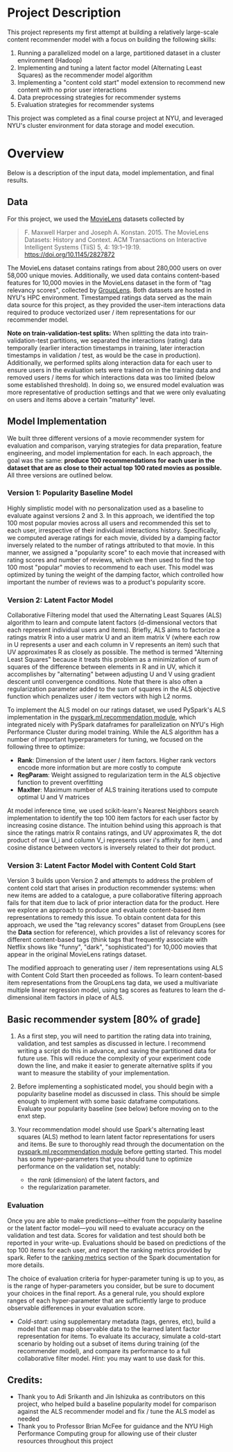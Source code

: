 # Project Description
This project represents my first attempt at building a relatively large-scale content recommender model with a focus on building the following skills:
1. Running a parallelized model on a large, partitioned dataset in a cluster environment (Hadoop)
2. Implementing and tuning a latent factor model (Alternating Least Squares) as the recommender model algorithm
3. Implementing a "content cold start" model extension to recommend new content with no prior user interactions
4. Data preprocessing strategies for recommender systems
5. Evaluation strategies for recommender systems

This project was completed as a final course project at NYU, and leveraged NYU's cluster environment for data storage and model execution.

# Overview

Below is a description of the input data, model implementation, and final results.

## Data

For this project, we used the [MovieLens](https://grouplens.org/datasets/movielens/latest/) datasets collected by 
> F. Maxwell Harper and Joseph A. Konstan. 2015. 
> The MovieLens Datasets: History and Context. 
> ACM Transactions on Interactive Intelligent Systems (TiiS) 5, 4: 19:1–19:19. https://doi.org/10.1145/2827872

The MovieLens dataset contains ratings from about 280,000 users on over 58,000 unique movies. Additionally, we used data contains content-based features for 10,000 movies in the MovieLens dataset in the form of "tag relevancy scores", collected by [GroupLens](https://grouplens.org/datasets/movielens/tag-genome/). Both datasets are hosted in NYU's HPC environment. Timestamped ratings data served as the main data source for this project, as they provided the user-item interactions data required to produce vectorized user / item representations for our recommender model.

**Note on train-validation-test splits:** When splitting the data into train-validation-test partitions, we separated the interactions (rating) data temporally (earlier interaction timestamps in training, later interaction timestamps in validation / test, as would be the case in production). Additionally, we performed splits along interaction data for each user to ensure users in the evaluation sets were trained on in the training data and removed users / items for which interactions data was too limited (below some established threshold). In doing so, we ensured model evaluation was more representative of production settings and that we were only evaluating on users and items above a certain "maturity" level.


## Model Implementation
We built three different versions of a movie recommender system for evaluation and comparison, varying strategies for data preparation, feature engineering, and model implementation for each. In each approach, the goal was the same: **produce 100 recommendations for each user in the dataset that are as close to their actual top 100 rated movies as possible.** All three versions are outlined below.

### Version 1: Popularity Baseline Model
Highly simplistic model with no personalization used as a baseline to evaluate against versions 2 and 3. In this approach, we identified the top 100 most popular movies across all users and recommended this set to each user, irrespective of their individual interactions history. Specifically, we computed average ratings for each movie, divided by a damping factor inversely related to the number of ratings attributed to that movie. In this manner, we assigned a "popularity score" to each movie that increased with rating scores and number of reviews, which we then used to find the top 100 most "popular" movies to recommend to each user. This model was optimized by tuning the weight of the damping factor, which controlled how important the number of reviews was to a product's popularity score.

### Version 2: Latent Factor Model
Collaborative Filtering model that used the Alternating Least Squares (ALS) algorithm to learn and compute latent factors (d-dimensional vectors that each represent individual users and items). Briefly, ALS aims to factorize a ratings matrix R into a user matrix U and an item matrix V (where each row in U represents a user and each column in V represents an item) such that UV approximates R as closely as possible. The method is termed "Alterning Least Squares" because it treats this problem as a minimization of sum of squares of the difference between elements in R and in UV, which it accomplishes by "alternating" between adjusting U and V using gradient descent until convergence conditions. Note that there is also often a regularization parameter added to the sum of squares in the ALS objective function which penalizes user / item vectors with high L2 norms.

To implement the ALS model on our ratings dataset, we used PySpark's ALS implementation in the [pyspark.ml.recommendation module](https://spark.apache.org/docs/3.0.1/ml-collaborative-filtering.html), which integrated nicely with PySpark dataframes for parallelization on NYU's High Performance Cluster during model training. While the ALS algorithm has a number of important hyperparameters for tuning, we focused on the following three to optimize:
- **Rank**: Dimension of the latent user / item factors. Higher rank vectors encode more information but are more costly to compute
- **RegParam**: Weight assigned to regularization term in the ALS objective function to prevent overfitting
- **MaxIter**: Maximum number of ALS training iterations used to compute optimal U and V matrices

At model inference time, we used scikit-learn's Nearest Neighbors search implementation to identify the top 100 item factors for each user factor by increasing cosine distance. The intuition behind using this approach is that since the ratings matrix R contains ratings, and UV approximates R, the dot product of row U_i and column V_i represents user i's affinity for item i, and cosine distance between vectors is inversely related to their dot product.

### Version 3: Latent Factor Model with Content Cold Start
Version 3 builds upon Version 2 and attempts to address the problem of content cold start that arises in production recommender systems: when new items are added to a catalogue, a pure collaborative filtering approach fails for that item due to lack of prior interaction data for the product. Here we explore an approach to produce and evaluate content-based item representations to remedy this issue. To obtain content data for this approach, we used the "tag relevancy scores" dataset from GroupLens (see the **Data** section for reference), which provides a list of relevancy scores for different content-based tags (think tags that frequently associate with Netflix shows like "funny", "dark", "sophisticated") for 10,000 movies that appear in the original MovieLens ratings dataset.

The modified approach to generating user / item representations using ALS with Content Cold Start then proceeded as follows.
To learn content-based item representations from the GroupLens tag data, we used a multivariate multiple linear regression model, using tag scores as features to learn the d-dimensional item factors in place of ALS.


## Basic recommender system [80% of grade]

1.  As a first step, you will need to partition the rating data into training, validation, and test samples as discussed in lecture.
    I recommend writing a script do this in advance, and saving the partitioned data for future use.
    This will reduce the complexity of your experiment code down the line, and make it easier to generate alternative splits if you want to measure the stability of your
    implementation.

2.  Before implementing a sophisticated model, you should begin with a popularity baseline model as discussed in class.
    This should be simple enough to implement with some basic dataframe computations.
    Evaluate your popularity baseline (see below) before moving on to the enxt step.

3.  Your recommendation model should use Spark's alternating least squares (ALS) method to learn latent factor representations for users and items.
    Be sure to thoroughly read through the documentation on the [pyspark.ml.recommendation module](https://spark.apache.org/docs/3.0.1/ml-collaborative-filtering.html) before getting started.
    This model has some hyper-parameters that you should tune to optimize performance on the validation set, notably: 
      - the *rank* (dimension) of the latent factors, and
      - the regularization parameter.

### Evaluation

Once you are able to make predictions—either from the popularity baseline or the latent factor model—you will need to evaluate accuracy on the validation and test data.
Scores for validation and test should both be reported in your write-up.
Evaluations should be based on predictions of the top 100 items for each user, and report the ranking metrics provided by spark.
Refer to the [ranking metrics](https://spark.apache.org/docs/3.0.1/mllib-evaluation-metrics.html#ranking-systems) section of the Spark documentation for more details.

The choice of evaluation criteria for hyper-parameter tuning is up to you, as is the range of hyper-parameters you consider, but be sure to document your choices in the final report.
As a general rule, you should explore ranges of each hyper-parameter that are sufficiently large to produce observable differences in your evaluation score.

  - *Cold-start*: using supplementary metadata (tags, genres, etc), build a model that can map observable data to the learned latent factor representation for items.  To evaluate its accuracy, simulate a cold-start scenario by holding out a subset of items during training (of the recommender model), and compare its performance to a full collaborative filter model.  *Hint:* you may want to use dask for this.

## Credits: 
- Thank you to Adi Srikanth and Jin Ishizuka as contributors on this project, who helped build a baseline popularity model for comparison against the ALS recommender model and fix / tune the ALS model as needed
- Thank you to Professor Brian McFee for guidance and the NYU High Performance Computing group for allowing use of their cluster resources throughout this project
